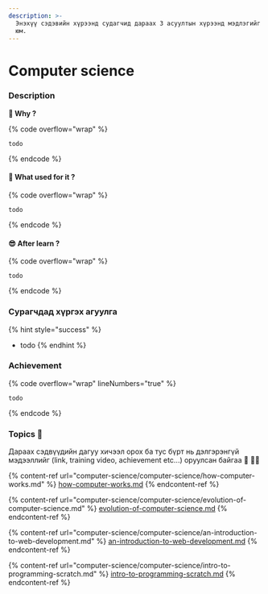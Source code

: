 ```yaml
---
description: >-
  Энэхүү сэдэвийн хүрээнд судагчид дараах 3 асуултын хүрээнд мэдлэгийг олж авах
  юм.
---
```


# Computer science

### Description

**🤔 Why ?**&#x20;

{% code overflow="wrap" %}
```
todo
```
{% endcode %}

#### 💭 What used for it ?&#x20;

{% code overflow="wrap" %}
```
todo
```
{% endcode %}

#### 😎 After learn ?&#x20;

{% code overflow="wrap" %}
```
todo
```
{% endcode %}

### Сурагчдад хүргэх агуулга

{% hint style="success" %}
* todo
{% endhint %}

### Achievement

{% code overflow="wrap" lineNumbers="true" %}
```
todo
```
{% endcode %}

### Topics 📖

Дараах сэдвүүдийн дагуу хичээл орох ба тус бүрт нь дэлгэрэнгүй мэдээллийг (link, training video, achievement etc...) оруулсан байгаа 🥳 🤟🏻

{% content-ref url="computer-science/computer-science/how-computer-works.md" %}
[how-computer-works.md](computer-science/computer-science/how-computer-works.md)
{% endcontent-ref %}

{% content-ref url="computer-science/computer-science/evolution-of-computer-science.md" %}
[evolution-of-computer-science.md](computer-science/computer-science/evolution-of-computer-science.md)
{% endcontent-ref %}

{% content-ref url="computer-science/computer-science/an-introduction-to-web-development.md" %}
[an-introduction-to-web-development.md](computer-science/computer-science/an-introduction-to-web-development.md)
{% endcontent-ref %}

{% content-ref url="computer-science/computer-science/intro-to-programming-scratch.md" %}
[intro-to-programming-scratch.md](computer-science/computer-science/intro-to-programming-scratch.md)
{% endcontent-ref %}
